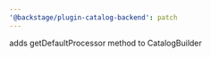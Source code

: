 ```yaml
---
'@backstage/plugin-catalog-backend': patch
---
```


adds getDefaultProcessor method to CatalogBuilder
